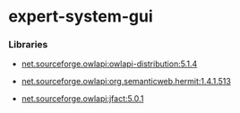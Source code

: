 # expert-system-gui

### Libraries

* [net.sourceforge.owlapi:owlapi-distribution:5.1.4](https://mvnrepository.com/artifact/net.sourceforge.owlapi/owlapi-distribution/5.1.4)

* [net.sourceforge.owlapi:org.semanticweb.hermit:1.4.1.513](https://mvnrepository.com/artifact/net.sourceforge.owlapi/org.semanticweb.hermit/1.4.1.513)

* [net.sourceforge.owlapi:jfact:5.0.1](https://mvnrepository.com/artifact/net.sourceforge.owlapi/jfact/5.0.1)
